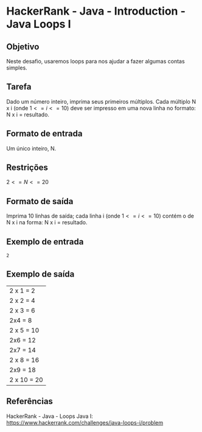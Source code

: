 # HackerRank - Java - Introduction - Java Loops I

## Objetivo
Neste desafio, usaremos loops para nos ajudar a fazer algumas contas simples.

## Tarefa
Dado um número inteiro, imprima seus primeiros múltiplos. Cada múltiplo N x i (onde $1 <= i <= 10$)
deve ser impresso em uma nova linha no formato:
N x i = resultado.

## Formato de entrada
Um único inteiro, N.


## Restrições
$2 <= N <= 20$


## Formato de saída
Imprima 10 linhas de saída; cada linha i (onde $1 <= i <= 10$) contém o de N x i na forma:
N x i = resultado.


## Exemplo de entrada
`2`


## Exemplo de saída
|             |
|-------------|
| 2 x 1 = 2   |
| 2 x 2 = 4   |
| 2 x 3 = 6   |
| 2x4 = 8     |
| 2 x 5 = 10  |
| 2x6 = 12    |
| 2x7 = 14    |
| 2 x 8 = 16  |
| 2x9 = 18    |
| 2 x 10 = 20 |


## Referências
HackerRank - Java - Loops Java I:
https://www.hackerrank.com/challenges/java-loops-i/problem